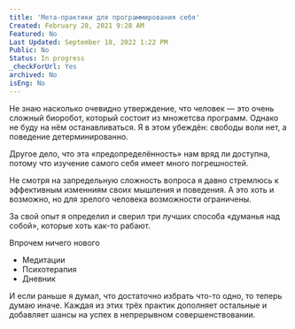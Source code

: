 ```yaml
---
title: 'Мета-практики для программирования себя'
Created: February 28, 2021 9:28 AM
Featured: No
Last Updated: September 18, 2022 1:22 PM
Public: No
Status: In progress
_checkForUrl: Yes
archived: No
isEng: No
---
```


Не знаю насколько очевидно утверждение, что человек — это очень сложный биоробот, который состоит из множетсва программ. Однако не буду на нём останавливаться. Я в этом убеждён: свободы воли нет, а поведение детерминированно.

Другое дело, что эта «предопределённость» нам вряд ли доступна, потому что изучение самого себя имеет много погрешностей.

Не смотря на запредельную сложность вопроса я давно стремлюсь к эффективным изменниям своих мышления и поведения. А это хоть и возможно, но для зрелого человека возможности ограничены.

За свой опыт я определил и сверил три лучших способа «думанья над собой», которые хоть как-то рабают.

Впрочем ничего нового

- Медитации
- Психотерапия
- Дневник

И если раньше я думал, что достаточно избрать что-то одно, то теперь думаю иначе. Каждая из этих трёх практик дополняет остальные и добавляет шансы на успех в непрерывном совершенствовании.